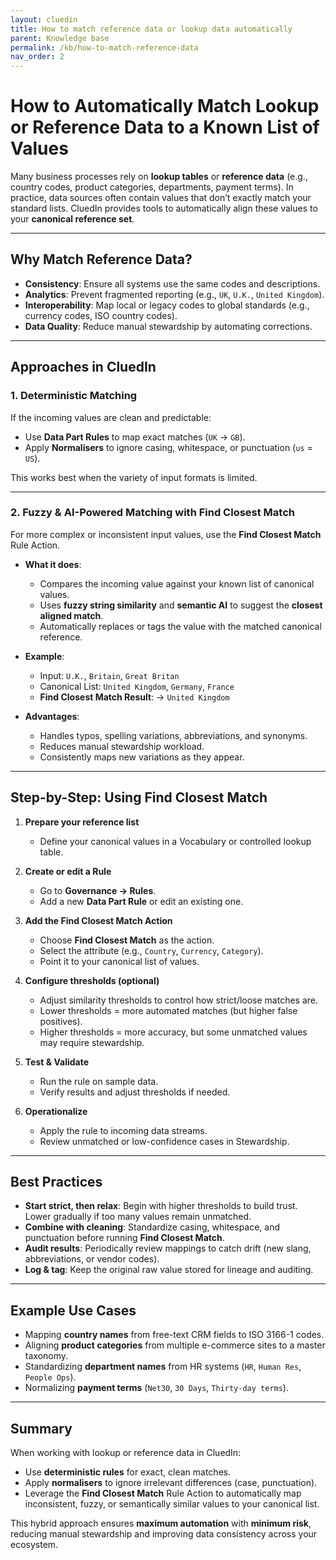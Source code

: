 ```yaml
---
layout: cluedin
title: How to match reference data or lookup data automatically
parent: Knowledge base
permalink: /kb/how-to-match-reference-data
nav_order: 2
---
```


# How to Automatically Match Lookup or Reference Data to a Known List of Values

Many business processes rely on **lookup tables** or **reference data** (e.g., country codes, product categories, departments, payment terms). In practice, data sources often contain values that don’t exactly match your standard lists. CluedIn provides tools to automatically align these values to your **canonical reference set**.

---

## Why Match Reference Data?

- **Consistency**: Ensure all systems use the same codes and descriptions.  
- **Analytics**: Prevent fragmented reporting (e.g., `UK`, `U.K.`, `United Kingdom`).  
- **Interoperability**: Map local or legacy codes to global standards (e.g., currency codes, ISO country codes).  
- **Data Quality**: Reduce manual stewardship by automating corrections.  

---

## Approaches in CluedIn

### 1. Deterministic Matching
If the incoming values are clean and predictable:  
- Use **Data Part Rules** to map exact matches (`UK` → `GB`).  
- Apply **Normalisers** to ignore casing, whitespace, or punctuation (`us` = `US`).  

This works best when the variety of input formats is limited.

---

### 2. Fuzzy & AI-Powered Matching with **Find Closest Match**
For more complex or inconsistent input values, use the **Find Closest Match** Rule Action.  

- **What it does**:  
  - Compares the incoming value against your known list of canonical values.  
  - Uses **fuzzy string similarity** and **semantic AI** to suggest the **closest aligned match**.  
  - Automatically replaces or tags the value with the matched canonical reference.  

- **Example**:  
  - Input: `U.K.`, `Britain`, `Great Britan`  
  - Canonical List: `United Kingdom`, `Germany`, `France`  
  - **Find Closest Match Result**: → `United Kingdom`  

- **Advantages**:  
  - Handles typos, spelling variations, abbreviations, and synonyms.  
  - Reduces manual stewardship workload.  
  - Consistently maps new variations as they appear.  

---

## Step-by-Step: Using **Find Closest Match**

1. **Prepare your reference list**  
   - Define your canonical values in a Vocabulary or controlled lookup table.  

2. **Create or edit a Rule**  
   - Go to **Governance → Rules**.  
   - Add a new **Data Part Rule** or edit an existing one.  

3. **Add the Find Closest Match Action**  
   - Choose **Find Closest Match** as the action.  
   - Select the attribute (e.g., `Country`, `Currency`, `Category`).  
   - Point it to your canonical list of values.  

4. **Configure thresholds (optional)**  
   - Adjust similarity thresholds to control how strict/loose matches are.  
   - Lower thresholds = more automated matches (but higher false positives).  
   - Higher thresholds = more accuracy, but some unmatched values may require stewardship.  

5. **Test & Validate**  
   - Run the rule on sample data.  
   - Verify results and adjust thresholds if needed.  

6. **Operationalize**  
   - Apply the rule to incoming data streams.  
   - Review unmatched or low-confidence cases in Stewardship.  

---

## Best Practices

- **Start strict, then relax**: Begin with higher thresholds to build trust. Lower gradually if too many values remain unmatched.  
- **Combine with cleaning**: Standardize casing, whitespace, and punctuation before running **Find Closest Match**.  
- **Audit results**: Periodically review mappings to catch drift (new slang, abbreviations, or vendor codes).  
- **Log & tag**: Keep the original raw value stored for lineage and auditing.  

---

## Example Use Cases

- Mapping **country names** from free-text CRM fields to ISO 3166-1 codes.  
- Aligning **product categories** from multiple e-commerce sites to a master taxonomy.  
- Standardizing **department names** from HR systems (`HR`, `Human Res`, `People Ops`).  
- Normalizing **payment terms** (`Net30`, `30 Days`, `Thirty-day terms`).  

---

## Summary

When working with lookup or reference data in CluedIn:

- Use **deterministic rules** for exact, clean matches.  
- Apply **normalisers** to ignore irrelevant differences (case, punctuation).  
- Leverage the **Find Closest Match** Rule Action to automatically map inconsistent, fuzzy, or semantically similar values to your canonical list.  

This hybrid approach ensures **maximum automation** with **minimum risk**, reducing manual stewardship and improving data consistency across your ecosystem.


